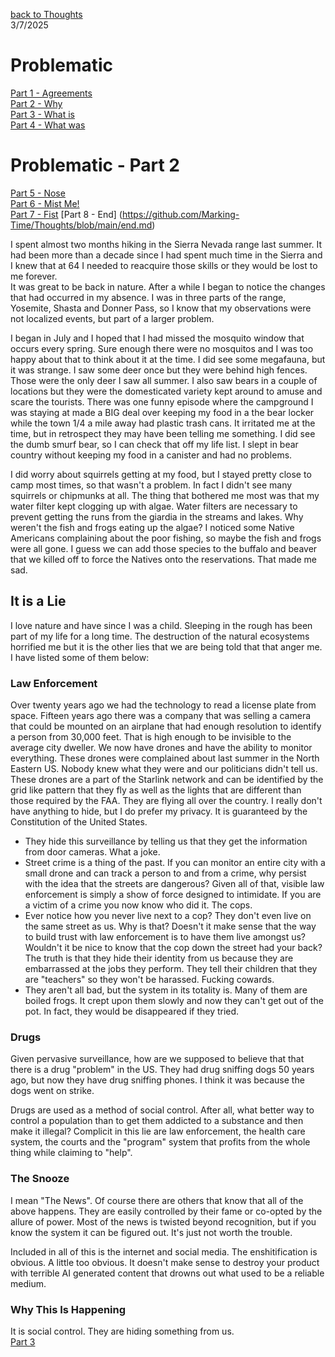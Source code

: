 [back to Thoughts](https://github.com/Marking-Time/Thoughts/tree/main)  
3/7/2025  
# Problematic
[Part 1 - Agreements](https://github.com/Marking-Time/Thoughts/blob/main/agreements.md)   
[Part 2 - Why](https://github.com/Marking-Time/Thoughts/blob/main/why.md)   
[Part 3 - What is](https://github.com/Marking-Time/Thoughts/blob/main/what_is.md)   
[Part 4 - What was](https://github.com/Marking-Time/Thoughts/blob/main/was.md)  

# Problematic - Part 2
[Part 5  - Nose](https://github.com/Marking-Time/Thoughts/blob/main/nose.md)   
[Part 6 - Mist Me!](https://github.com/Marking-Time/Thoughts/blob/main/mist.md)   
[Part 7 - Fist](https://github.com/Marking-Time/Thoughts/blob/main/fist.md)
[Part 8 - End] (https://github.com/Marking-Time/Thoughts/blob/main/end.md)   


I spent almost two months hiking in the Sierra Nevada range last summer.  It had been more than a decade since I had spent much time in the Sierra and I knew that at 64 I needed to reacquire those skills or they would be lost to me forever.  
It was great to be back in nature. After a while I began to notice the changes that had occurred in my absence.  I was in three parts of the range, Yosemite, Shasta and Donner Pass, so I know that my observations were not localized events, but part of a larger problem.   

I began in July and I hoped that I had missed the mosquito window that occurs every spring.  Sure enough there were no mosquitos and I was too happy about that to think about it at the time.  I did see some megafauna, but it was strange. I saw some deer once but they were behind high fences.  Those were the only deer I saw all summer.  I also saw bears in a couple of locations but they were the domesticated variety kept around to amuse and scare the tourists. There was one funny episode where the campground I was staying at made a BIG deal over keeping my food in a the bear locker while the town 1/4 a mile away had plastic trash cans.  It irritated me at the time, but in retrospect they may have been telling me something. I did see the dumb smurf bear, so I can check that off my life list.  I slept in bear country without keeping my food in a canister and had no problems. 

I did worry about squirrels getting at my food, but I stayed pretty close to camp most times, so that wasn't a problem. In fact I didn't see many squirrels or chipmunks at all. The thing that bothered me most was that my water filter kept clogging up with algae. Water filters are necessary to prevent getting the runs from  the giardia in the streams and lakes.  Why weren't the fish and frogs eating up the algae? I noticed some Native Americans complaining about the poor fishing, so maybe the fish and frogs were all gone. I guess we can add those species to the buffalo and beaver that we killed off to force the Natives onto the reservations. That made me sad.

## It is a Lie

I love nature and have since I was a child. Sleeping in the rough has been part of my life for a long time. The destruction of the natural ecosystems horrified me but it is the other lies that we are being told that that anger me. I have listed some of them below:
  
### Law Enforcement
Over twenty years ago we had the technology to read a license plate from space.  Fifteen years ago there was a company that was selling a camera that could be mounted on an airplane that had enough resolution to identify a person from 30,000 feet.  That is high enough to be invisible to the average city dweller. We now have drones and have the ability to monitor everything. These drones were complained about last summer in the North Eastern US. Nobody knew what they were and our politicians didn't tell us. These drones are a part of the Starlink network and can be identified by the grid like pattern that they fly as well as the lights that are different than those required by the FAA. They are flying all over the country. I really don't have anything to hide, but I do prefer my privacy. It is guaranteed by the Constitution of the United States.
- They hide this surveillance by telling us that they get the information from door cameras. What a joke. 
- Street crime is a thing of the past. If you can monitor an entire city with a small drone and can track a person to and from a crime, why persist with the idea that the streets are dangerous? Given all of that, visible law enforcement is simply a show of force designed to intimidate. If you are a victim of a crime you now know who did it. The cops.
- Ever notice how you never live next to a cop? They don't even live on the same street as us. Why is that? Doesn't it make sense that the way to build trust with law enforcement is to have them live amongst us? Wouldn't it be nice to know that the cop down the street had your back? The truth is that they hide their identity from us because they are embarrassed at the jobs they perform. They tell their children that they are "teachers" so they won't be harassed. Fucking cowards.
- They aren't all bad, but the system in its totality is. Many of them are boiled frogs. It crept upon them slowly and now they can't get out of the pot. In fact, they would be disappeared if they tried. 

### Drugs
Given pervasive surveillance, how are we supposed to believe that that there is a drug "problem" in the US. They had drug sniffing dogs 50 years ago, but now they have drug sniffing phones.  I think it was because the dogs went on strike.  

Drugs are used as a method of social control.  After all, what better way to control a population than to get them addicted to a substance and then make it illegal? Complicit in this lie are law enforcement, the health care system, the courts and the "program" system that profits from the whole thing while claiming to "help".

### The Snooze
I mean "The News". Of course there are others that know that all of the above happens.  They are easily controlled by their fame or co-opted by the allure of power. Most of the news is twisted beyond recognition, but if you know the system it can be figured out. It's just not worth the trouble.  

Included in all of this is the internet and social media.  The enshitification is obvious. A little too obvious. It doesn't make sense to destroy your product with terrible AI generated content that drowns out what used to be a reliable medium. 

### Why This Is Happening 
It is social control. They are hiding something from us.  
[Part 3](https://github.com/Marking-Time/Thoughts/blob/main/what_is.md)
